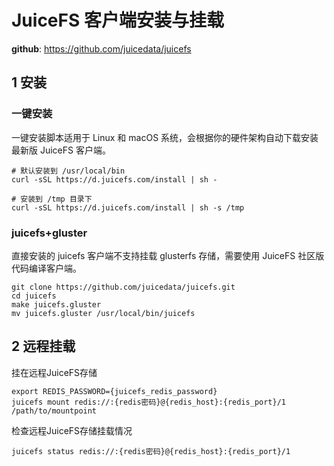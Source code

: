 # JuiceFS 客户端安装与挂载

**github**: https://github.com/juicedata/juicefs

## 1 安装

### 一键安装
一键安装脚本适用于 Linux 和 macOS 系统，会根据你的硬件架构自动下载安装最新版 JuiceFS 客户端。

```shell
# 默认安装到 /usr/local/bin
curl -sSL https://d.juicefs.com/install | sh -

# 安装到 /tmp 目录下
curl -sSL https://d.juicefs.com/install | sh -s /tmp
```

### juicefs+gluster

直接安装的 juicefs 客户端不支持挂载 glusterfs 存储，需要使用 JuiceFS 社区版代码编译客户端。

```shell
git clone https://github.com/juicedata/juicefs.git
cd juicefs
make juicefs.gluster
mv juicefs.gluster /usr/local/bin/juicefs
```

## 2 远程挂载

挂在远程JuiceFS存储

```shell
export REDIS_PASSWORD={juicefs_redis_password}
juicefs mount redis://:{redis密码}@{redis_host}:{redis_port}/1 /path/to/mountpoint
```

检查远程JuiceFS存储挂载情况

```shell
juicefs status redis://:{redis密码}@{redis_host}:{redis_port}/1
```
